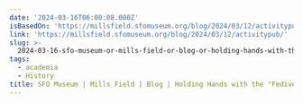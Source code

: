 ```yaml
---
date: '2024-03-16T06:00:08.000Z'
isBasedOn: 'https://millsfield.sfomuseum.org/blog/2024/03/12/activitypub/'
link: 'https://millsfield.sfomuseum.org/blog/2024/03/12/activitypub/'
slug: >-
  2024-03-16-sfo-museum-or-mills-field-or-blog-or-holding-hands-with-the-fediverse-acti
tags:
  - academia
  - History
title: SFO Museum | Mills Field | Blog | Holding Hands with the "Fediverse" – Acti
---
```


